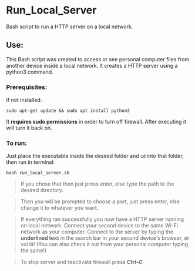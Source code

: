 # Run_Local_Server
Bash script to run a HTTP server on a local network.

## Use:
This Bash script was created to access or see personal computer files from another device inside a local network.
It creates a HTTP server using a python3 command.

### Prerequisites:
If not installed:
```
sudo apt-get update && sudo apt install python3
```
It **requires sudo permissions** in order to turn off firewall. After executing it will turn it back on.

### To run:
Just place the executable inside the desired folder and `cd` into that folder, then run in terminal:
```
bash run_local_server.sh
```
>If you chose that then just press enter, else type the path to the desired directory.

>Then you will be prompted to choose a port, just press enter, else change it to whatever you want.

>If everything ran successfully you now have a HTTP server running on local network.
>Connect your second device to the same Wi-Fi network as your computer.
>Connect to the server by typing the **underlined text** in the search bar in your second device's browser, et voi lá! (You can also check it out from your personal computer typing the same!) 

>To stop server and reactivate firewall press **_Ctrl-C_**.
